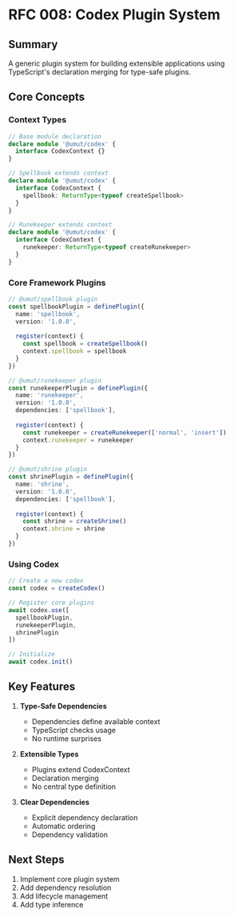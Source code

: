 # RFC 008: Codex Plugin System

## Summary
A generic plugin system for building extensible applications using TypeScript's declaration merging for type-safe plugins.

## Core Concepts

### Context Types
```typescript
// Base module declaration
declare module '@umut/codex' {
  interface CodexContext {}
}

// Spellbook extends context
declare module '@umut/codex' {
  interface CodexContext {
    spellbook: ReturnType<typeof createSpellbook>
  }
}

// Runekeeper extends context
declare module '@umut/codex' {
  interface CodexContext {
    runekeeper: ReturnType<typeof createRunekeeper>
  }
}
```

### Core Framework Plugins
```typescript
// @umut/spellbook plugin
const spellbookPlugin = definePlugin({
  name: 'spellbook',
  version: '1.0.0',
  
  register(context) {
    const spellbook = createSpellbook()
    context.spellbook = spellbook
  }
})

// @umut/runekeeper plugin
const runekeeperPlugin = definePlugin({
  name: 'runekeeper',
  version: '1.0.0',
  dependencies: ['spellbook'],
  
  register(context) {
    const runekeeper = createRunekeeper(['normal', 'insert'])
    context.runekeeper = runekeeper
  }
})

// @umut/shrine plugin
const shrinePlugin = definePlugin({
  name: 'shrine',
  version: '1.0.0',
  dependencies: ['spellbook'],
  
  register(context) {
    const shrine = createShrine()
    context.shrine = shrine
  }
})
```

### Using Codex
```typescript
// Create a new codex
const codex = createCodex()

// Register core plugins
await codex.use([
  spellbookPlugin,
  runekeeperPlugin,
  shrinePlugin
])

// Initialize
await codex.init()
```

## Key Features

1. **Type-Safe Dependencies**
   - Dependencies define available context
   - TypeScript checks usage
   - No runtime surprises

2. **Extensible Types**
   - Plugins extend CodexContext
   - Declaration merging
   - No central type definition

3. **Clear Dependencies**
   - Explicit dependency declaration
   - Automatic ordering
   - Dependency validation

## Next Steps
1. Implement core plugin system
2. Add dependency resolution
3. Add lifecycle management
4. Add type inference